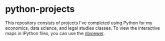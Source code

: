 # python-projects
This repository consists of projects I've completed using Python for my economics, data science, and legal studies classes. To view the interactive maps in IPython files, you can use the [nbviewer](https://nbviewer.jupyter.org/).
